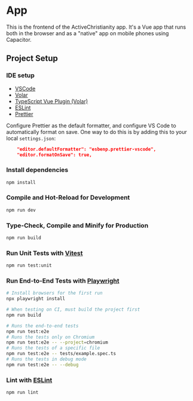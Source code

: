 # App

This is the frontend of the ActiveChristianity app. It's a Vue app that runs both in the browser and as a "native" app on mobile phones using Capacitor.

## Project Setup

### IDE setup

-   [VSCode](https://code.visualstudio.com/)
-   [Volar](https://marketplace.visualstudio.com/items?itemName=Vue.volar)
-   [TypeScript Vue Plugin (Volar)](https://marketplace.visualstudio.com/items?itemName=Vue.vscode-typescript-vue-plugin)
-   [ESLint](https://marketplace.visualstudio.com/items?itemName=dbaeumer.vscode-eslint)
-   [Prettier](https://marketplace.visualstudio.com/items?itemName=esbenp.prettier-vscode)

Configure Prettier as the default formatter, and configure VS Code to automatically format on save. One way to do this is by adding this to your local `settings.json`:

```json
    "editor.defaultFormatter": "esbenp.prettier-vscode",
    "editor.formatOnSave": true,
```

### Install dependencies

```sh
npm install
```

### Compile and Hot-Reload for Development

```sh
npm run dev
```

### Type-Check, Compile and Minify for Production

```sh
npm run build
```

### Run Unit Tests with [Vitest](https://vitest.dev/)

```sh
npm run test:unit
```

### Run End-to-End Tests with [Playwright](https://playwright.dev)

```sh
# Install browsers for the first run
npx playwright install

# When testing on CI, must build the project first
npm run build

# Runs the end-to-end tests
npm run test:e2e
# Runs the tests only on Chromium
npm run test:e2e -- --project=chromium
# Runs the tests of a specific file
npm run test:e2e -- tests/example.spec.ts
# Runs the tests in debug mode
npm run test:e2e -- --debug
```

### Lint with [ESLint](https://eslint.org/)

```sh
npm run lint
```
